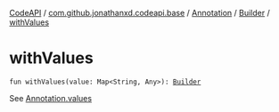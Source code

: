 [CodeAPI](../../../index.md) / [com.github.jonathanxd.codeapi.base](../../index.md) / [Annotation](../index.md) / [Builder](index.md) / [withValues](.)

# withValues

`fun withValues(value: Map<String, Any>): `[`Builder`](index.md)

See [Annotation.values](../values.md)

